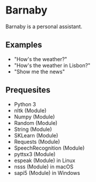 # Barnaby
Barnaby is a personal assistant.

## Examples
* "How's the weather?"
* "How's the weather in Lisbon?"
* "Show me the news"

## Prequesites
* Python 3
* nltk (Module)
* Numpy (Module)
* Random (Module)
* String (Module)
* SKLearn (Module)
* Requests (Module)
* SpeechRecognition (Module)
* pyttsx3 (Module)
* espeak (Module) in Linux
* nsss (Module) in macOS
* sapi5 (Module) in Windows